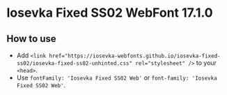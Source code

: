 # Iosevka Fixed SS02 WebFont 17.1.0

## How to use

- Add `<link href="https://iosevka-webfonts.github.io/iosevka-fixed-ss02/iosevka-fixed-ss02-unhinted.css" rel="stylesheet" />` to your `<head>`.
- Use `fontFamily: 'Iosevka Fixed SS02 Web'` or `font-family: 'Iosevka Fixed SS02 Web'`.
